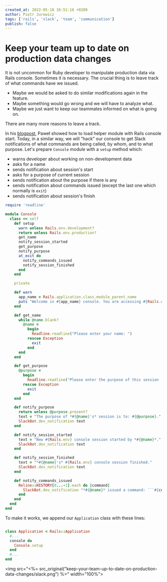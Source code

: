 ```yaml
---
created_at: 2022-05-18 16:51:16 +0200
author: Piotr Jurewicz
tags: ['rails', 'slack', 'team', 'communication']
publish: false
---
```


# Keep your team up to date on production data changes

It is not uncommon for Ruby developer to manipulate production data via Rails console. Sometimes it is necessary. The crucial thing is to leave track of what commands have we issued.
- Maybe we would be asked to do similar modifications again in the feature.
- Maybe something would go wrong and we will have to analyze what.
- Maybe we just want to keep our teammates informed on what is going on.

There are many more reasons to leave a track.

<!-- more -->

In his <a href="https://blog.arkency.com/rails-console-trick-i-had-no-idea-about/">blogpost</a>, Paweł showed how to load helper module with Rails console start.
Today, in a similar way, we will "hack" our console to get Slack notifications of what commands are being called, by whom, and to what purpose.
Let's prepare `Console` module with a `setup` method which:
- warns developer about working on non-development data
- asks for a name
- sends notification about session's start
- asks for a purpose of current session
- sends notification about the purpose if there is any
- sends notification about commands issued (except the last one which normally is `exit`)
- sends notification about session's finish

```ruby
require 'readline'

module Console
  class << self
    def setup
      warn unless Rails.env.development?
      return unless Rails.env.production?
      get_name
      notify_session_started
      get_purpose
      notify_purpose
      at_exit do
        notify_commands_issued
        notify_session_finished
      end
    end

    private

    def warn
      app_name = Rails.application.class.module_parent_name
      puts "Welcome in #{app_name} console. You are accessing #{Rails.env} data now."
    end

    def get_name
      while @name.blank?
        @name =
          begin
            Readline.readline("Please enter your name: ")
          rescue Exception
            exit
          end
      end
    end

    def get_purpose
      @purpose =
        begin
          Readline.readline("Please enter the purpose of this session (or leave it blank): ")
        rescue Exception
          exit
        end
    end

    def notify_purpose
      return unless @purpose.present?
      text = "The purpose of *#{@name}'s* session is to: #{@purpose}."
      SlackBot.dev_notification text
    end

    def notify_session_started
      text = "New #{Rails.env} console session started by *#{@name}*."
      SlackBot.dev_notification text
    end

    def notify_session_finished
      text = "*#{@name}'s* #{Rails.env} console session finished."
      SlackBot.dev_notification text
    end

    def notify_commands_issued
      Reline::HISTORY[0...-1].each do |command|
        SlackBot.dev_notification "*#{@name}* issued a command: ```#{command}```"
      end
    end
  end
end
```

To make it works, we append our `Application` class with these lines:

```ruby

class Application < Rails::Application
  #...
  console do
    Console.setup
  end
  #...
end
```

<img src="<%= src_original("keep-your-team-up-to-date-on-production-data-changes/slack.png") %>" width="100%">